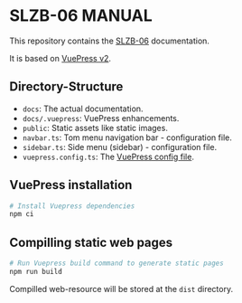 # SLZB-06 MANUAL

This repository contains the [SLZB-06](https://smlight.tech/manual/slzb-06) documentation.

It is based on [VuePress v2](https://v2.vuepress.vuejs.org/).

## Directory-Structure

* `docs`: The actual documentation.
* `docs/.vuepress`: VuePress enhancements.
* `public`: Static assets like static images.
* `navbar.ts`: Tom menu navigation bar - configuration file.
* `sidebar.ts`: Side menu (sidebar) - configuration file.
* `vuepress.config.ts`: The [VuePress config file](https://v2.vuepress.vuejs.org/reference/config.html).


## VuePress installation

```bash
# Install Vuepress dependencies
npm ci
```

## Compilling static web pages

```bash
# Run Vuepress build command to generate static pages
npm run build
```

Compilled web-resource will be stored at the `dist` directory. 
